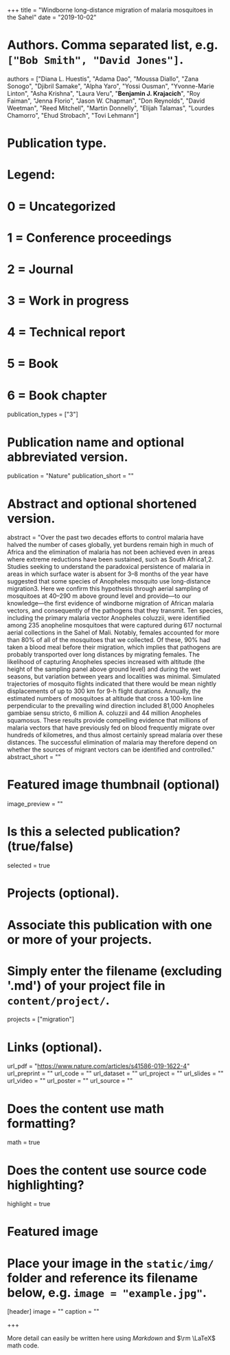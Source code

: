+++
title = "Windborne long-distance migration of malaria mosquitoes in the Sahel"
date = "2019-10-02"

# Authors. Comma separated list, e.g. `["Bob Smith", "David Jones"]`.
authors = ["Diana L. Huestis", "Adama Dao", "Moussa Diallo", "Zana Sonogo", "Djibril Samake", "Alpha Yaro", "Yossi Ousman", "Yvonne-Marie Linton", "Asha Krishna", "Laura Veru", "**Benjamin J. Krajacich**", "Roy Faiman", "Jenna Florio", "Jason W. Chapman", "Don Reynolds", "David Weetman", "Reed Mitchell", "Martin Donnelly", "Elijah Talamas", "Lourdes Chamorro", "Ehud Strobach", "Tovi Lehmann"]

# Publication type.
# Legend:
# 0 = Uncategorized
# 1 = Conference proceedings
# 2 = Journal
# 3 = Work in progress
# 4 = Technical report
# 5 = Book
# 6 = Book chapter
publication_types = ["3"]

# Publication name and optional abbreviated version.
publication = "Nature"
publication_short = ""

# Abstract and optional shortened version.
abstract = "Over the past two decades efforts to control malaria have halved the number of cases globally, yet burdens remain high in much of Africa and the elimination of malaria has not been achieved even in areas where extreme reductions have been sustained, such as South Africa1,2. Studies seeking to understand the paradoxical persistence of malaria in areas in which surface water is absent for 3–8 months of the year have suggested that some species of Anopheles mosquito use long-distance migration3. Here we confirm this hypothesis through aerial sampling of mosquitoes at 40–290 m above ground level and provide—to our knowledge—the first evidence of windborne migration of African malaria vectors, and consequently of the pathogens that they transmit. Ten species, including the primary malaria vector Anopheles coluzzii, were identified among 235 anopheline mosquitoes that were captured during 617 nocturnal aerial collections in the Sahel of Mali. Notably, females accounted for more than 80% of all of the mosquitoes that we collected. Of these, 90% had taken a blood meal before their migration, which implies that pathogens are probably transported over long distances by migrating females. The likelihood of capturing Anopheles species increased with altitude (the height of the sampling panel above ground level) and during the wet seasons, but variation between years and localities was minimal. Simulated trajectories of mosquito flights indicated that there would be mean nightly displacements of up to 300 km for 9-h flight durations. Annually, the estimated numbers of mosquitoes at altitude that cross a 100-km line perpendicular to the prevailing wind direction included 81,000 Anopheles gambiae sensu stricto, 6 million A. coluzzii and 44 million Anopheles squamosus. These results provide compelling evidence that millions of malaria vectors that have previously fed on blood frequently migrate over hundreds of kilometres, and thus almost certainly spread malaria over these distances. The successful elimination of malaria may therefore depend on whether the sources of migrant vectors can be identified and controlled."
abstract_short = ""

# Featured image thumbnail (optional)
image_preview = ""

# Is this a selected publication? (true/false)
selected = true

# Projects (optional).
#   Associate this publication with one or more of your projects.
#   Simply enter the filename (excluding '.md') of your project file in `content/project/`.
projects = ["migration"]

# Links (optional).
url_pdf = "https://www.nature.com/articles/s41586-019-1622-4"
url_preprint = ""
url_code = ""
url_dataset = ""
url_project = ""
url_slides = ""
url_video = ""
url_poster = ""
url_source = ""

# Does the content use math formatting?
math = true

# Does the content use source code highlighting?
highlight = true

# Featured image
# Place your image in the `static/img/` folder and reference its filename below, e.g. `image = "example.jpg"`.
[header]
image = ""
caption = ""

+++

More detail can easily be written here using *Markdown* and $\rm \LaTeX$ math code.
